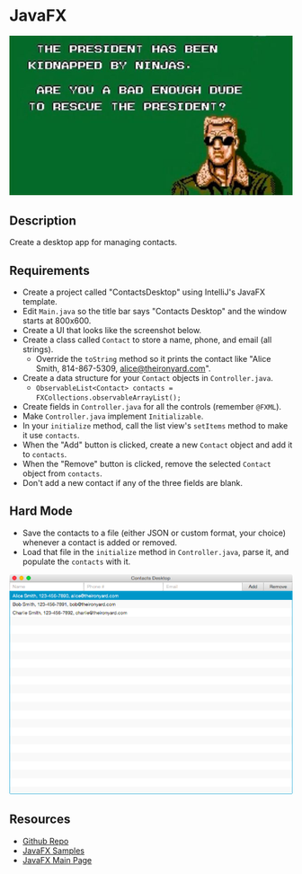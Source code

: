# JavaFX

![screenshot](president.jpg)

## Description

Create a desktop app for managing contacts.

## Requirements

* Create a project called "ContactsDesktop" using IntelliJ's JavaFX template.
* Edit `Main.java` so the title bar says "Contacts Desktop" and the window starts at 800x600.
* Create a UI that looks like the screenshot below.
* Create a class called `Contact` to store a name, phone, and email (all strings).
  * Override the `toString` method so it prints the contact like "Alice Smith, 814-867-5309, alice@theironyard.com".
* Create a data structure for your `Contact` objects in `Controller.java`.
  * `ObservableList<Contact> contacts = FXCollections.observableArrayList();`
* Create fields in `Controller.java` for all the controls (remember `@FXML`).
* Make `Controller.java` implement `Initializable`.
* In your `initialize` method, call the list view's `setItems` method to make it use `contacts`.
* When the "Add" button is clicked, create a new `Contact` object and add it to `contacts`.
* When the "Remove" button is clicked, remove the selected `Contact` object from `contacts`.
* Don't add a new contact if any of the three fields are blank.

## Hard Mode
* Save the contacts to a file (either JSON or custom format, your choice) whenever a contact is added or removed.
* Load that file in the `initialize` method in `Controller.java`, parse it, and populate the `contacts` with it.

![screenshot](screenshot.png)

## Resources
* [Github Repo](https://github.com/tiy-lv-java-2016-06/contact-desktop)
* [JavaFX Samples](http://docs.oracle.com/javase/8/javafx/get-started-tutorial/get_start_apps.htm#JFXST804)
* [JavaFX Main Page](http://docs.oracle.com/javase/8/javase-clienttechnologies.htm)
